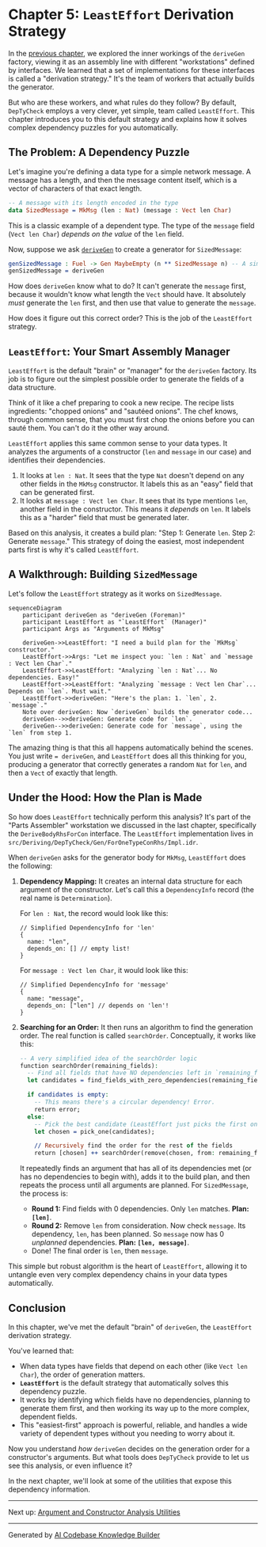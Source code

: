 # Chapter 5: `LeastEffort` Derivation Strategy

In the [previous chapter](04_derivation_pipeline_interfaces_.md), we explored the inner workings of the `deriveGen` factory, viewing it as an assembly line with different "workstations" defined by interfaces. We learned that a set of implementations for these interfaces is called a "derivation strategy." It's the team of workers that actually builds the generator.

But who are these workers, and what rules do they follow? By default, `DepTyCheck` employs a very clever, yet simple, team called `LeastEffort`. This chapter introduces you to this default strategy and explains how it solves complex dependency puzzles for you automatically.

## The Problem: A Dependency Puzzle

Let's imagine you're defining a data type for a simple network message. A message has a length, and then the message content itself, which is a vector of characters of that exact length.

```idris
-- A message with its length encoded in the type
data SizedMessage = MkMsg (len : Nat) (message : Vect len Char)
```

This is a classic example of a dependent type. The type of the `message` field (`Vect len Char`) *depends on the value* of the `len` field.

Now, suppose we ask [`deriveGen`](02_derivegen__the_automatic_generator_factory_.md) to create a generator for `SizedMessage`:

```idris
genSizedMessage : Fuel -> Gen MaybeEmpty (n ** SizedMessage n) -- A simplified signature for this example
genSizedMessage = deriveGen
```

How does `deriveGen` know what to do? It can't generate the `message` first, because it wouldn't know what length the `Vect` should have. It absolutely *must* generate the `len` first, and then use that value to generate the `message`.

How does it figure out this correct order? This is the job of the `LeastEffort` strategy.

## `LeastEffort`: Your Smart Assembly Manager

`LeastEffort` is the default "brain" or "manager" for the `deriveGen` factory. Its job is to figure out the simplest possible order to generate the fields of a data structure.

Think of it like a chef preparing to cook a new recipe. The recipe lists ingredients: "chopped onions" and "sautéed onions". The chef knows, through common sense, that you must first chop the onions before you can sauté them. You can't do it the other way around.

`LeastEffort` applies this same common sense to your data types. It analyzes the arguments of a constructor (`len` and `message` in our case) and identifies their dependencies.

1.  It looks at `len : Nat`. It sees that the type `Nat` doesn't depend on any other fields in the `MkMsg` constructor. It labels this as an "easy" field that can be generated first.
2.  It looks at `message : Vect len Char`. It sees that its type mentions `len`, another field in the constructor. This means it *depends* on `len`. It labels this as a "harder" field that must be generated later.

Based on this analysis, it creates a build plan: "Step 1: Generate `len`. Step 2: Generate `message`." This strategy of doing the easiest, most independent parts first is why it's called `LeastEffort`.

## A Walkthrough: Building `SizedMessage`

Let's follow the `LeastEffort` strategy as it works on `SizedMessage`.

```mermaid
sequenceDiagram
    participant deriveGen as "deriveGen (Foreman)"
    participant LeastEffort as "`LeastEffort` (Manager)"
    participant Args as "Arguments of MkMsg"

    deriveGen->>LeastEffort: "I need a build plan for the `MkMsg` constructor."
    LeastEffort->>Args: "Let me inspect you: `len : Nat` and `message : Vect len Char`."
    LeastEffort->>LeastEffort: "Analyzing `len : Nat`... No dependencies. Easy!"
    LeastEffort->>LeastEffort: "Analyzing `message : Vect len Char`... Depends on `len`. Must wait."
    LeastEffort->>deriveGen: "Here's the plan: 1. `len`, 2. `message`."
    Note over deriveGen: Now `deriveGen` builds the generator code...
    deriveGen-->>deriveGen: Generate code for `len`.
    deriveGen-->>deriveGen: Generate code for `message`, using the `len` from step 1.
```

The amazing thing is that this all happens automatically behind the scenes. You just write `= deriveGen`, and `LeastEffort` does all this thinking for you, producing a generator that correctly generates a random `Nat` for `len`, and then a `Vect` of exactly that length.

## Under the Hood: How the Plan is Made

So how does `LeastEffort` technically perform this analysis? It's part of the "Parts Assembler" workstation we discussed in the last chapter, specifically the `DeriveBodyRhsForCon` interface. The `LeastEffort` implementation lives in `src/Deriving/DepTyCheck/Gen/ForOneTypeConRhs/Impl.idr`.

When `deriveGen` asks for the generator body for `MkMsg`, `LeastEffort` does the following:

1.  **Dependency Mapping:** It creates an internal data structure for each argument of the constructor. Let's call this a `DependencyInfo` record (the real name is `Determination`).

    For `len : Nat`, the record would look like this:
    ```
    // Simplified DependencyInfo for 'len'
    {
      name: "len",
      depends_on: [] // empty list!
    }
    ```

    For `message : Vect len Char`, it would look like this:
    ```
    // Simplified DependencyInfo for 'message'
    {
      name: "message",
      depends_on: ["len"] // depends on 'len'!
    }
    ```

2.  **Searching for an Order:** It then runs an algorithm to find the generation order. The real function is called `searchOrder`. Conceptually, it works like this:

    ```idris
    -- A very simplified idea of the searchOrder logic
    function searchOrder(remaining_fields):
      -- Find all fields that have NO dependencies left in `remaining_fields`
      let candidates = find_fields_with_zero_dependencies(remaining_fields);

      if candidates is empty:
        -- This means there's a circular dependency! Error.
        return error;
      else:
        -- Pick the best candidate (LeastEffort just picks the first one it finds)
        let chosen = pick_one(candidates);

        // Recursively find the order for the rest of the fields
        return [chosen] ++ searchOrder(remove(chosen, from: remaining_fields));
    ```
    It repeatedly finds an argument that has all of its dependencies met (or has no dependencies to begin with), adds it to the build plan, and then repeats the process until all arguments are planned. For `SizedMessage`, the process is:
    *   **Round 1:** Find fields with 0 dependencies. Only `len` matches. **Plan: `[len]`**.
    *   **Round 2:** Remove `len` from consideration. Now check `message`. Its dependency, `len`, has been planned. So `message` now has 0 *unplanned* dependencies. **Plan: `[len, message]`**.
    *   Done! The final order is `len`, then `message`.

This simple but robust algorithm is the heart of `LeastEffort`, allowing it to untangle even very complex dependency chains in your data types automatically.

## Conclusion

In this chapter, we've met the default "brain" of `deriveGen`, the `LeastEffort` derivation strategy.

You've learned that:
-   When data types have fields that depend on each other (like `Vect len Char`), the order of generation matters.
-   **`LeastEffort`** is the default strategy that automatically solves this dependency puzzle.
-   It works by identifying which fields have no dependencies, planning to generate them first, and then working its way up to the more complex, dependent fields.
-   This "easiest-first" approach is powerful, reliable, and handles a wide variety of dependent types without you needing to worry about it.

Now you understand *how* `deriveGen` decides on the generation order for a constructor's arguments. But what tools does `DepTyCheck` provide to let us see this analysis, or even influence it?

In the next chapter, we'll look at some of the utilities that expose this dependency information.

---

Next up: [Argument and Constructor Analysis Utilities](06_argument_and_constructor_analysis_utilities_.md)

---

Generated by [AI Codebase Knowledge Builder](https://github.com/The-Pocket/Tutorial-Codebase-Knowledge)